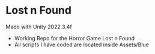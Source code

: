 # Lost n Found

Made with Unity 2022.3.4f

- Working Repo for the Horror Game Lost n Found
- All scripts I have coded are located inside Assets/Blue
